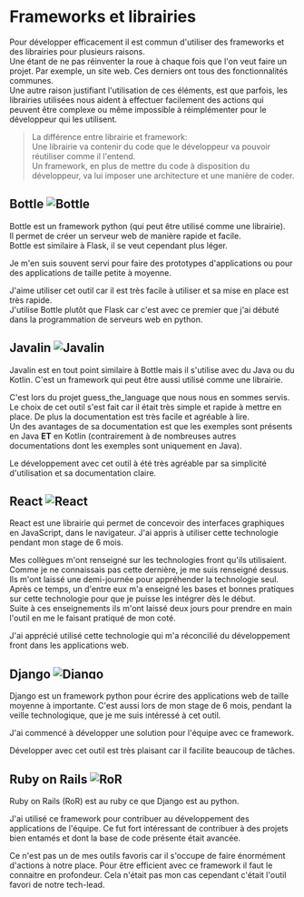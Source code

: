 # Frameworks et librairies

Pour développer efficacement il est commun d'utiliser des frameworks et des
librairies pour plusieurs raisons.  
Une étant de ne pas réinventer la roue à chaque fois que l'on veut faire un
projet. Par exemple, un site web. Ces derniers ont tous des fonctionnalités
communes.  
Une autre raison justifiant l'utilisation de ces éléments, est que parfois, les
librairies utilisées nous aident à effectuer facilement des actions qui
peuvent être complexe ou même impossible à réimplémenter pour le développeur qui
les utilisent.

> La différence entre librairie et framework:  
> Une librairie va contenir du code que le développeur va pouvoir réutiliser
> comme il l'entend.  
> Un framework, en plus de mettre du code à disposition du développeur, va lui
> imposer une architecture et une manière de coder.

## Bottle <img alt="Bottle" src="/portfolio/img/bottle_icon.png" style="max-height: 1em">

Bottle est un framework python (qui peut être utilisé comme une librairie).  
Il permet de créer un serveur web de manière rapide et facile.  
Bottle est similaire à Flask, il se veut cependant plus léger.

Je m'en suis souvent servi pour faire des prototypes d'applications ou pour des
applications de taille petite à moyenne.  

J'aime utiliser cet outil car il est très facile à utiliser et sa mise en place
est très rapide.  
J'utilise Bottle plutôt que Flask car c'est avec ce premier que j'ai débuté
dans la programmation de serveurs web en python.

## Javalin <img alt="Javalin" src="/portfolio/img/javalin_icon.png" style="max-height: 1em">

Javalin est en tout point similaire à Bottle mais il s'utilise avec du Java ou
du Kotlin. C'est un framework qui peut être aussi utilisé comme une librairie.

C'est lors du projet guess_the_language que nous nous en sommes servis.  
Le choix de cet outil s'est fait car il était très simple et rapide à mettre en
place. De plus la documentation est très facile et agréable à lire.  
Un des avantages de sa documentation est que les exemples sont présents en Java
**ET** en Kotlin (contrairement à de nombreuses autres documentations dont les
exemples sont uniquement en Java).

Le développement avec cet outil à été très agréable par sa simplicité
d'utilisation et sa documentation claire.

## React <img alt="React" src="/portfolio/img/react.png" style="max-height: 1em">

React est une librairie qui permet de concevoir des interfaces graphiques en JavaScript, dans
le navigateur. J'ai appris à utiliser cette technologie pendant mon stage de 6
mois.

Mes collègues m'ont renseigné sur les technologies front qu'ils utilisaient.
Comme je ne connaissais pas cette dernière, je me suis renseigné dessus.  
Ils m'ont laissé une demi-journée pour appréhender la technologie seul.
Après ce temps, un d'entre eux m'a enseigné les bases et bonnes pratiques sur
cette technologie pour que je puisse les intégrer dès le début.  
Suite à ces enseignements ils m'ont laissé deux jours pour prendre en main
l'outil en me le faisant pratiqué de mon coté.

J'ai apprécié utilisé cette technologie qui m'a réconcilié du développement
front dans les applications web.

## Django <img alt="Django" src="/portfolio/img/django.svg" style="max-height: 1em">

Django est un framework python pour écrire des applications web de taille
moyenne à importante. C'est aussi lors de mon stage de 6 mois, pendant la
veille technologique, que je me suis intéressé à cet outil.

J'ai commencé à développer une solution pour l'équipe avec ce framework.

Développer avec cet outil est très plaisant car il facilite beaucoup de tâches.

## Ruby on Rails <img alt="RoR" src="/portfolio/img/rails.svg" style="max-height: 1em">

Ruby on Rails (RoR) est au ruby ce que Django est au python.

J'ai utilisé ce framework pour contribuer au développement des applications de
l'équipe. Ce fut fort intéressant de contribuer à des projets bien entamés et
dont la base de code présente était avancée.

Ce n'est pas un de mes outils favoris car il s'occupe de faire énormément
d'actions à notre place. Pour être efficient avec ce framework il faut le
connaitre en profondeur. Cela n'était pas mon cas cependant c'était l'outil
favori de notre tech-lead.
